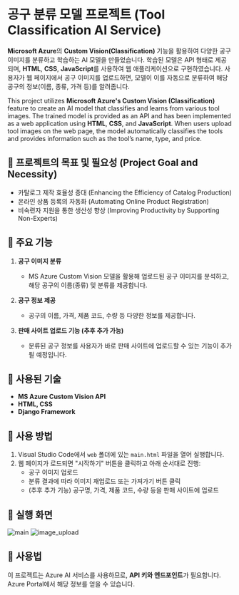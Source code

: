 # 공구 분류 모델 프로젝트 (Tool Classification AI Service)
**Microsoft Azure**의 **Custom Vision(Classification)** 기능을 활용하여 다양한 공구 이미지를 분류하고 학습하는 AI 모델을 만들었습니다. 학습된 모델은 API 형태로 제공되며, **HTML**, **CSS**, **JavaScript**를 사용하여 웹 애플리케이션으로 구현하였습니다. 사용자가 웹 페이지에서 공구 이미지를 업로드하면, 모델이 이를 자동으로 분류하여 해당 공구의 정보(이름, 종류, 가격 등)를 알려줍니다.  



This project utilizes **Microsoft Azure's Custom Vision (Classification)** feature to create an AI model that classifies and learns from various tool images. The trained model is provided as an API and has been implemented as a web application using **HTML**, **CSS**, and **JavaScript**. When users upload tool images on the web page, the model automatically classifies the tools and provides information such as the tool’s name, type, and price.  





## :pushpin: 프로젝트의 목표 및 필요성 (Project Goal and Necessity)

* 카탈로그 제작 효율성 증대 (Enhancing the Efficiency of Catalog Production)
* 온라인 상품 등록의 자동화 (Automating Online Product Registration)
* 비숙련자 지원을 통한 생산성 향상 (Improving Productivity by Supporting Non-Experts)


## :pushpin: 주요 기능

1. **공구 이미지 분류**  
   - MS Azure Custom Vision 모델을 활용해 업로드된 공구 이미지를 분석하고, 해당 공구의 이름(종류) 및 분류를 제공합니다.

2. **공구 정보 제공**  
   - 공구의 이름, 가격, 제품 코드, 수량 등 다양한 정보를 제공합니다.

3. **판매 사이트 업로드 기능 (추후 추가 가능)**  
   - 분류된 공구 정보를 사용자가 바로 판매 사이트에 업로드할 수 있는 기능이 추가될 예정입니다.


## :pushpin: 사용된 기술

- **MS Azure Custom Vision API**
- **HTML, CSS**
- **Django Framework**


## :pushpin: 사용 방법

1. Visual Studio Code에서 `web` 폴더에 있는 `main.html` 파일을 열어 실행합니다.
2. 웹 페이지가 로드되면 "시작하기" 버튼을 클릭하고 아래 순서대로 진행:
   - 공구 이미지 업로드
   - 분류 결과에 따라 이미지 재업로드 또는 가져가기 버튼 클릭
   - (추후 추가 기능) 공구명, 가격, 제품 코드, 수량 등을 판매 사이트에 업로드


## :pushpin: 실행 화면
![main](https://github.com/user-attachments/assets/f4437aa8-2266-443e-bc68-5d3676bfbee2)
![image_upload](https://github.com/user-attachments/assets/5298b76e-a9e6-4345-8395-e36df699df52)



## :pushpin: 사용법
이 프로젝트는 Azure AI 서비스를 사용하므로, **API 키와 엔드포인트**가 필요합니다. 
Azure Portal에서 해당 정보를 얻을 수 있습니다.
